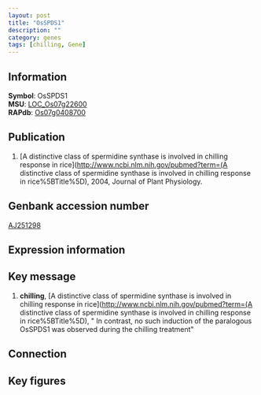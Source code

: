 ```yaml
---
layout: post
title: "OsSPDS1"
description: ""
category: genes
tags: [chilling, Gene]
---
```


## Information
__Symbol__: OsSPDS1  
__MSU__: [LOC_Os07g22600](http://rice.plantbiology.msu.edu/cgi-bin/ORF_infopage.cgi?orf=LOC_Os07g22600)  
__RAPdb__: [Os07g0408700](http://rapdb.dna.affrc.go.jp/viewer/gbrowse_details/irgsp1?name=Os07g0408700)  

## Publication
1. [A distinctive class of spermidine synthase is involved in chilling response in rice](http://www.ncbi.nlm.nih.gov/pubmed?term=(A distinctive class of spermidine synthase is involved in chilling response in rice%5BTitle%5D), 2004, Journal of Plant Physiology.

## Genbank accession number
[AJ251298](http://www.ncbi.nlm.nih.gov/nuccore/AJ251298)

## Expression information

## Key message
1. __chilling__, [A distinctive class of spermidine synthase is involved in chilling response in rice](http://www.ncbi.nlm.nih.gov/pubmed?term=(A distinctive class of spermidine synthase is involved in chilling response in rice%5BTitle%5D), " In contrast, no such induction of the paralogous OsSPDS1 was observed during the chilling treatment"

## Connection

## Key figures


